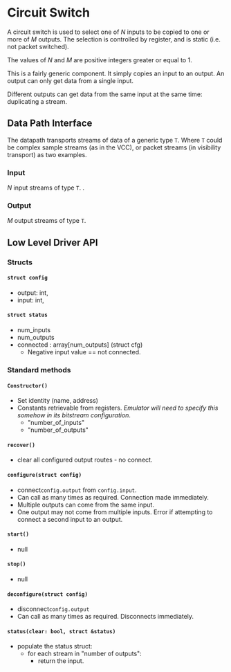 # Circuit Switch

A circuit switch is used to select one of $N$ inputs to be copied to one or more of $M$ outputs. The selection is controlled by register, and is static (i.e. not packet switched).

The values of $N$ and $M$ are positive integers greater or equal to 1.

This is a fairly generic component. It simply copies an input to an output. An output can only get data from a single input.

Different outputs can get data from the same input at the same time: duplicating a stream.

## Data Path Interface
The datapath transports streams of data of a generic type `T`. 
Where `T` could be complex sample streams (as in the VCC), or packet streams (in visibility transport) as two examples.

### Input
$N$ input streams of type `T`.
.
### Output
$M$ output streams of type `T`.

## Low Level Driver API
### Structs
#### `struct config`
- output: int, 
- input: int,

#### `struct status`
- num_inputs
- num_outputs
- connected : array\[num_outputs\] (struct cfg)
  - Negative input value == not connected.

### Standard methods
#### `Constructor()`
- Set identity (name, address)
- Constants retrievable from registers. _Emulator will need to specify this somehow in its bitstream configuration_.
  - "number_of_inputs"
  - "number_of_outputs"

#### `recover()`
- clear all configured output routes - no connect.

#### `configure(struct config)`
- connect`config.output` from `config.input`.
- Can call as many times as required. Connection made immediately.
- Multiple outputs can come from the same input. 
- One output may not come from multiple inputs. Error if attempting to connect a second input to an output.

#### `start()`
- null

#### `stop()`
- null

#### `deconfigure(struct config)`
- disconnect`config.output`
- Can call as many times as required. Disconnects immediately.

#### `status(clear: bool, struct &status)`
- populate the status struct:
  - for each stream in "number of outputs":
    - return the input.
